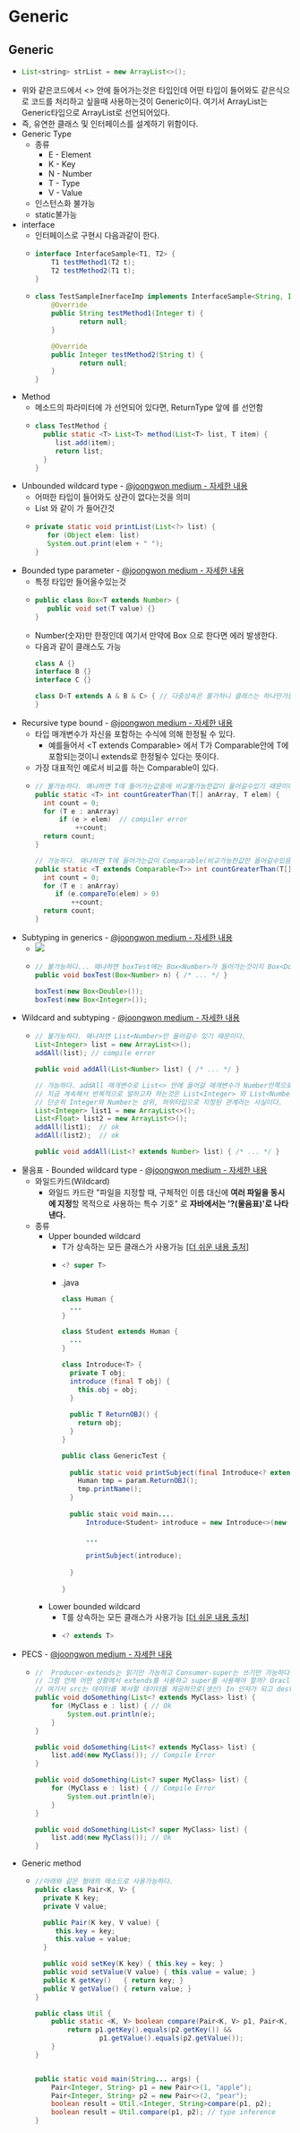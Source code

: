 Generic
===
Generic
---
* ```java
  List<string> strList = new ArrayList<>();
* 위와 같은코드에서 <> 안에 들어가는것은 타입인데 어떤 타입이 들어와도 같은식으로 코드를 처리하고 싶을때 사용하는것이 Generic이다. 여기서 ArrayList는 Generic타입으로 ArrayList<T>로 선언되어있다.
* 즉, 유연한 클래스 및 인터페이스를 설계하기 위함이다.
* Generic Type
  * 종류
    * E - Element
    * K - Key
    * N - Number
    * T - Type
    * V - Value
  * 인스턴스화 불가능
  * static불가능
* interface
  * 인터페이스로 구현시 다음과같이 한다.
  * ```java
    interface InterfaceSample<T1, T2> {
        T1 testMethod1(T2 t);
        T2 testMethod2(T1 t);
    }
  * ```java
    class TestSampleInerfaceImp implements InterfaceSample<String, Integer> {
        @Override
        public String testMethod1(Integer t) {
               return null;
        }
  
        @Override
        public Integer testMethod2(String t) {
               return null;
        }
    }
* Method
  * 메소드의 파라미터에 <T>가 선언되어 있다면, ReturnType 앞에 <T>를 선언함
  * ```java
    class TestMethod {
      public static <T> List<T> method(List<T> list, T item) {
         list.add(item);
         return list;
      }
    }
* Unbounded wildcard type - [@joongwon medium - 자세한 내용](https://medium.com/@joongwon/java-java%EC%9D%98-generics-604b562530b3)
  * 어떠한 타입이 들어와도 상관이 없다는것을 의미
  * List<?> 와 같이 <?>가 들어간것
  * ```java
    private static void printList(List<?> list) {
       for (Object elem: list)
       System.out.print(elem + " ");
    }
* Bounded type parameter - [@joongwon medium - 자세한 내용](https://medium.com/@joongwon/java-java%EC%9D%98-generics-604b562530b3)
  * 특정 타입만 들어올수있는것
  * ```java
    public class Box<T extends Number> {
       public void set(T value) {}
    }
  * Number(숫자)만 한정인데 여기서 만약에 Box<String> 으로 한다면 에러 발생한다.
  * 다음과 같이 클래스도 가능
    ```java
    class A {} 
    interface B {}
    interface C {}

    class D<T extends A & B & C> { // 다중상속은 불가하니 클래스는 하나만가능한지, 아니면 선언은 해놓고 하나만 가져다 쓰면 상관없는지는 잘모름
    }
* Recursive type bound - [@joongwon medium - 자세한 내용](https://medium.com/@joongwon/java-java%EC%9D%98-generics-604b562530b3)
  * 타입 매개변수가 자신을 포함하는 수식에 의해 한정될 수 있다.
    * 예를들어서 <T extends Comparable<T>> 에서 T가 Comparable<T>안에 T에 포함되는것이니 extends로 한정될수 있다는 뜻이다.
  * 가장 대표적인 예로서 비교를 하는 Comparable이 있다.
  * ```java
    // 불가능하다. 왜냐하면 T에 들어가는값중에 비교불가능한값이 들어갈수있기 때문이다.
    public static <T> int countGreaterThan(T[] anArray, T elem) {
      int count = 0;
      for (T e : anArray)
          if (e > elem)  // compiler error
              ++count;
      return count;
    }
    
    // 가능하다. 왜냐하면 T에 들어가는값이 Comparable(비교가능한값만 들어갈수있음)에 들어가는값만 들어가기 때문이다.
    public static <T extends Comparable<T>> int countGreaterThan(T[] anArray, T elem) {
      int count = 0;
      for (T e : anArray)
         if (e.compareTo(elem) > 0)
             ++count;
      return count;
    }
* Subtyping in generics - [@joongwon medium - 자세한 내용](https://medium.com/@joongwon/java-java%EC%9D%98-generics-604b562530b3)
  * ![](https://miro.medium.com/max/338/1*IDjS9R5JyV8whMXfvTMkYg.gif)
  * ```java
    // 불가능하다... 왜냐하면 boxTest에는 Box<Number>가 들어가는것이지 Box<Double>이 들어갈수없다. 딱봐도 안된다. 타입이 그냥 다른것이다.
    public void boxTest(Box<Number> n) { /* ... */ }
    
    boxTest(new Box<Double>());
    boxTest(new Box<Integer>());
* Wildcard and subtyping - [@joongwon medium - 자세한 내용](https://medium.com/@joongwon/java-java%EC%9D%98-generics-604b562530b3)
  * ```java
    // 불가능하다. 왜냐하면 List<Number>만 들어갈수 있기 때문이다.
    List<Integer> list = new ArrayList<>();
    addAll(list); // compile error

    public void addAll(List<Number> list) { /* ... */ }

    // 가능하다. addAll 매개변수로 List<> 안에 들어갈 매개변수가 Number안쪽으로 한정되어있고 Number는 Integer 상위타입이기 때문이다.
    // 지금 계속해서 반복적으로 말하고자 하는것은 List<Integer> 와 List<Number>는 아예 다른것이고 평등한 타입이고
    // 단순히 Integer와 Number는 상위, 하위타입으로 지정된 관계라는 사실이다.
    List<Integer> list1 = new ArrayList<>();
    List<Float> list2 = new ArrayList<>();
    addAll(list1);  // ok
    addAll(list2);  // ok

    public void addAll(List<? extends Number> list) { /* ... */ }
    
* 물음표 - Bounded wildcard type - [@joongwon medium - 자세한 내용](https://medium.com/@joongwon/java-java%EC%9D%98-generics-604b562530b3)
  * 와일드카드(Wildcard)
    * 와일드 카드란 "파일을 지정할 때, 구체적인 이름 대신에 **여러 파일을 동시에 지정**할 목적으로 사용하는 특수 기호" 로 **자바에서는 '?(물음표)'로 나타낸다.**
  * 종류
    * Upper bounded wildcard
      * T가 상속하는 모든 클래스가 사용가능 [[더 쉬운 내용 출처]](https://eskeptor.tistory.com/84)
      * ```java
        <? super T>
      * .java
        ```java
        class Human {
          ...
        }
        
        class Student extends Human {
          ...
        }
        
        class Introduce<T> {
          private T obj;
          introduce (final T obj) {
            this.obj = obj;
          }
          
          public T ReturnOBJ() {
            return obj;
          }
        }
        
        public class GenericTest {
          
          public static void printSubject(final Introduce<? extends Human> param) {
            Human tmp = param.ReturnOBJ();
            tmp.printName();
          }
          
          public staic void main....
              Introduce<Student> introduce = new Introduce<>(new Student("앙대경"));
              
              ...
              
              printSubject(introduce);
              
          }
          
        }
        
    * Lower bounded wildcard
      * T를 상속하는 모든 클래스가 사용가능 [[더 쉬운 내용 출처]](https://eskeptor.tistory.com/84)
      * ```java
        <? extends T>
* PECS - [@joongwon medium - 자세한 내용](https://medium.com/@joongwon/java-java%EC%9D%98-generics-604b562530b3)
  * ```java
    //  Producer-extends는 읽기만 가능하고 Consumer-super는 쓰기만 가능하다는 것이다.
    // 그럼 언제 어떤 상황에서 extends를 사용하고 super를 사용해야 할까? Oracle 문서에서는 In, Out 개념으로 가이드 하고 있다. 예를 들어 copy(src, dest)라는 메소드가 있다고 하자.
    // 여기서 src는 데이터를 복사할 데이터를 제공하므로(생산) In 인자가 되고 dest는 다른 곳에서 사용할 데이터를 받아들이므로(소비) Out 인자가 되므로 In의 경우 extends 키워드를 사용하고 Out의 경우는 super를 사용하라고 한다.
    public void doSomething(List<? extends MyClass> list) {
        for (MyClass e : list) { // Ok
            System.out.println(e);
        }
    }

    public void doSomething(List<? extends MyClass> list) {
        list.add(new MyClass()); // Compile Error
    }

    public void doSomething(List<? super MyClass> list) {
        for (MyClass e : list) { // Compile Error
            System.out.println(e);
        }
    }

    public void doSomething(List<? super MyClass> list) {
        list.add(new MyClass()); // Ok
    }

* Generic method
  * ```java
    //아래와 같은 형태의 메소드로 사용가능하다.
    public class Pair<K, V> {
      private K key;
      private V value;

      public Pair(K key, V value) {
         this.key = key;
         this.value = value;
      }

      public void setKey(K key) { this.key = key; }
      public void setValue(V value) { this.value = value; }
      public K getKey()   { return key; }
      public V getValue() { return value; }
    }

    public class Util {
        public static <K, V> boolean compare(Pair<K, V> p1, Pair<K, V> p2) {
            return p1.getKey().equals(p2.getKey()) &&
                    p1.getValue().equals(p2.getValue());
        }
    }
    
    
    public static void main(String... args) {
        Pair<Integer, String> p1 = new Pair<>(1, "apple");
        Pair<Integer, String> p2 = new Pair<>(2, "pear");
        boolean result = Util.<Integer, String>compare(p1, p2);
        boolean result = Util.compare(p1, p2); // type inference
    }
     
